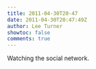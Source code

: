 ```yaml
---
title: 2011-04-30T20-47
date: 2011-04-30T20:47:49Z
author: Lee Turner
showtoc: false
comments: true
---
```


Watching the social network.

